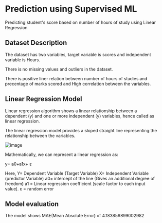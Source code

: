 # Prediction using Supervised ML

Predicting student's score based on number of hours of study using Linear Regression

## Dataset Description

The dataset has two variables, target variable is scores and independent variable is Hours. 

There is no missing values and outliers in the dataset.

There is positive liner relation between number of hours of studies and precentage of marks scored and High correlation between the variables.

## Linear Regression Model

Linear regression algorithm shows a linear relationship between a dependent (y) and one or more independent (y) variables, hence called as linear regression.

The linear regression model provides a sloped straight line representing the relationship between the variables.

![image](https://user-images.githubusercontent.com/71822090/138300982-93fa763d-e1be-4187-8ed5-2960391a4ec8.png)

Mathematically, we can represent a linear regression as:

y= a0+a1x+ ε

Here,
Y= Dependent Variable (Target Variable)
X= Independent Variable (predictor Variable)
a0= intercept of the line (Gives an additional degree of freedom)
a1 = Linear regression coefficient (scale factor to each input value).
ε = random error

## Model evaluation

The model shows MAE(Mean Absolute Error) of 4.183859899002982
